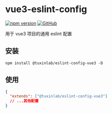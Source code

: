 # vue3-eslint-config

[![npm version](https://img.shields.io/npm/v/%40tuxinlab%2Feslint-config-vue3?style=plastic&logo=npm&label=%40tuxinlab%2Feslint-config-vue3)](https://www.npmjs.com/package/@tuxinlab/eslint-config-vue3) [![GitHub](https://img.shields.io/badge/GitHub-toson11%2Feslint--config--vue3-blue?style=plastic&logo=github)](https://github.com/toson11/eslint-config-vue3)

用于 vue3 项目的通用 eslint 配置

## 安装
```shell
npm install @tuxinlab/eslint-config-vue3 -D
```

## 使用
```json
{
  "extends": ["@tuxinlab/eslint-config-vue3"]
  // ...其他配置
}
```
